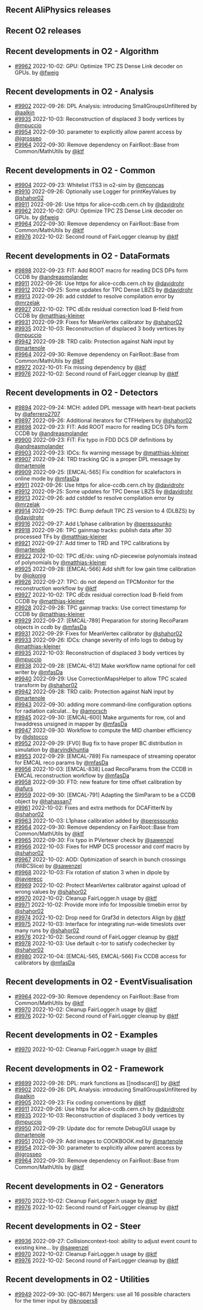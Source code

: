 ## Recent AliPhysics releases
## Recent O2 releases
## Recent developments in O2 - Algorithm
- [\#9962](https://github.com/AliceO2Group/AliceO2/pull/9962) 2022-10-02: GPU: Optimize TPC ZS Dense Link decoder on GPUs. by [@fweig](https://github.com/fweig)
## Recent developments in O2 - Analysis
- [\#9902](https://github.com/AliceO2Group/AliceO2/pull/9902) 2022-09-26: DPL Analysis: introducing SmallGroupsUnfiltered by [@aalkin](https://github.com/aalkin)
- [\#9935](https://github.com/AliceO2Group/AliceO2/pull/9935) 2022-10-03: Reconstruction of displaced 3 body vertices by [@mpuccio](https://github.com/mpuccio)
- [\#9954](https://github.com/AliceO2Group/AliceO2/pull/9954) 2022-09-30: parameter to explicitly allow parent access by [@jgrosseo](https://github.com/jgrosseo)
- [\#9964](https://github.com/AliceO2Group/AliceO2/pull/9964) 2022-09-30: Remove dependency on FairRoot::Base from Common/MathUtils by [@ktf](https://github.com/ktf)
## Recent developments in O2 - Common
- [\#9904](https://github.com/AliceO2Group/AliceO2/pull/9904) 2022-09-23: Whitelist ITS3 in o2-sim by [@mconcas](https://github.com/mconcas)
- [\#9910](https://github.com/AliceO2Group/AliceO2/pull/9910) 2022-09-26: Optionally use Logger for printKeyValues by [@shahor02](https://github.com/shahor02)
- [\#9911](https://github.com/AliceO2Group/AliceO2/pull/9911) 2022-09-26: Use https for alice-ccdb.cern.ch by [@davidrohr](https://github.com/davidrohr)
- [\#9962](https://github.com/AliceO2Group/AliceO2/pull/9962) 2022-10-02: GPU: Optimize TPC ZS Dense Link decoder on GPUs. by [@fweig](https://github.com/fweig)
- [\#9964](https://github.com/AliceO2Group/AliceO2/pull/9964) 2022-09-30: Remove dependency on FairRoot::Base from Common/MathUtils by [@ktf](https://github.com/ktf)
- [\#9976](https://github.com/AliceO2Group/AliceO2/pull/9976) 2022-10-02: Second round of FairLogger cleanup by [@ktf](https://github.com/ktf)
## Recent developments in O2 - DataFormats
- [\#9898](https://github.com/AliceO2Group/AliceO2/pull/9898) 2022-09-23: FIT: Add ROOT macro for reading DCS DPs form CCDB by [@andreasmolander](https://github.com/andreasmolander)
- [\#9911](https://github.com/AliceO2Group/AliceO2/pull/9911) 2022-09-26: Use https for alice-ccdb.cern.ch by [@davidrohr](https://github.com/davidrohr)
- [\#9912](https://github.com/AliceO2Group/AliceO2/pull/9912) 2022-09-25: Some updates for TPC Dense LBZS by [@davidrohr](https://github.com/davidrohr)
- [\#9913](https://github.com/AliceO2Group/AliceO2/pull/9913) 2022-09-26: add cstddef to resolve compilation error by [@mrzelak](https://github.com/mrzelak)
- [\#9927](https://github.com/AliceO2Group/AliceO2/pull/9927) 2022-10-02: TPC dEdx residual correction load B-field from CCDB by [@matthias-kleiner](https://github.com/matthias-kleiner)
- [\#9931](https://github.com/AliceO2Group/AliceO2/pull/9931) 2022-09-29: Fixes for MeanVertex calibrator by [@shahor02](https://github.com/shahor02)
- [\#9935](https://github.com/AliceO2Group/AliceO2/pull/9935) 2022-10-03: Reconstruction of displaced 3 body vertices by [@mpuccio](https://github.com/mpuccio)
- [\#9942](https://github.com/AliceO2Group/AliceO2/pull/9942) 2022-09-28: TRD calib: Protection against NaN input by [@martenole](https://github.com/martenole)
- [\#9964](https://github.com/AliceO2Group/AliceO2/pull/9964) 2022-09-30: Remove dependency on FairRoot::Base from Common/MathUtils by [@ktf](https://github.com/ktf)
- [\#9972](https://github.com/AliceO2Group/AliceO2/pull/9972) 2022-10-01: Fix missing dependency by [@ktf](https://github.com/ktf)
- [\#9976](https://github.com/AliceO2Group/AliceO2/pull/9976) 2022-10-02: Second round of FairLogger cleanup by [@ktf](https://github.com/ktf)
## Recent developments in O2 - Detectors
- [\#9894](https://github.com/AliceO2Group/AliceO2/pull/9894) 2022-09-24: MCH: added DPL message with heart-beat packets by [@aferrero2707](https://github.com/aferrero2707)
- [\#9897](https://github.com/AliceO2Group/AliceO2/pull/9897) 2022-09-26: Additional iterators for CTFHelpers by [@shahor02](https://github.com/shahor02)
- [\#9898](https://github.com/AliceO2Group/AliceO2/pull/9898) 2022-09-23: FIT: Add ROOT macro for reading DCS DPs form CCDB by [@andreasmolander](https://github.com/andreasmolander)
- [\#9900](https://github.com/AliceO2Group/AliceO2/pull/9900) 2022-09-23: FIT: Fix typo in FDD DCS DP definitions by [@andreasmolander](https://github.com/andreasmolander)
- [\#9903](https://github.com/AliceO2Group/AliceO2/pull/9903) 2022-09-23: IDCs: fix warning message by [@matthias-kleiner](https://github.com/matthias-kleiner)
- [\#9907](https://github.com/AliceO2Group/AliceO2/pull/9907) 2022-09-24: TRD tracking QC is a proper DPL message by [@martenole](https://github.com/martenole)
- [\#9909](https://github.com/AliceO2Group/AliceO2/pull/9909) 2022-09-25: [EMCAL-565] Fix condition for scalefactors in online mode by [@mfasDa](https://github.com/mfasDa)
- [\#9911](https://github.com/AliceO2Group/AliceO2/pull/9911) 2022-09-26: Use https for alice-ccdb.cern.ch by [@davidrohr](https://github.com/davidrohr)
- [\#9912](https://github.com/AliceO2Group/AliceO2/pull/9912) 2022-09-25: Some updates for TPC Dense LBZS by [@davidrohr](https://github.com/davidrohr)
- [\#9913](https://github.com/AliceO2Group/AliceO2/pull/9913) 2022-09-26: add cstddef to resolve compilation error by [@mrzelak](https://github.com/mrzelak)
- [\#9914](https://github.com/AliceO2Group/AliceO2/pull/9914) 2022-09-25: TPC: Bump default TPC ZS version to 4 (DLBZS) by [@davidrohr](https://github.com/davidrohr)
- [\#9916](https://github.com/AliceO2Group/AliceO2/pull/9916) 2022-09-27: Add L1phase calibration by [@peressounko](https://github.com/peressounko)
- [\#9918](https://github.com/AliceO2Group/AliceO2/pull/9918) 2022-09-26: TPC gainmap tracks: publish data after 30 processed TFs by [@matthias-kleiner](https://github.com/matthias-kleiner)
- [\#9921](https://github.com/AliceO2Group/AliceO2/pull/9921) 2022-09-27: Add timer to TRD and TPC calibrations by [@martenole](https://github.com/martenole)
- [\#9922](https://github.com/AliceO2Group/AliceO2/pull/9922) 2022-10-02: TPC dE/dx: using nD-piecewise polynomials instead of polynomials by [@matthias-kleiner](https://github.com/matthias-kleiner)
- [\#9925](https://github.com/AliceO2Group/AliceO2/pull/9925) 2022-09-28: [EMCAL-566] Add shift for low gain time calibration by [@jokonig](https://github.com/jokonig)
- [\#9926](https://github.com/AliceO2Group/AliceO2/pull/9926) 2022-09-27: TPC: do not depend on TPCMonitor for the reconstruction workflow by [@ktf](https://github.com/ktf)
- [\#9927](https://github.com/AliceO2Group/AliceO2/pull/9927) 2022-10-02: TPC dEdx residual correction load B-field from CCDB by [@matthias-kleiner](https://github.com/matthias-kleiner)
- [\#9928](https://github.com/AliceO2Group/AliceO2/pull/9928) 2022-09-28: TPC gainmap tracks: Use correct timestamp for CCDB by [@matthias-kleiner](https://github.com/matthias-kleiner)
- [\#9929](https://github.com/AliceO2Group/AliceO2/pull/9929) 2022-09-27: [EMCAL-789] Preparation for storing RecoParam objects in ccdb by [@mfasDa](https://github.com/mfasDa)
- [\#9931](https://github.com/AliceO2Group/AliceO2/pull/9931) 2022-09-29: Fixes for MeanVertex calibrator by [@shahor02](https://github.com/shahor02)
- [\#9933](https://github.com/AliceO2Group/AliceO2/pull/9933) 2022-09-26: IDCs: change severity of info logs to debug by [@matthias-kleiner](https://github.com/matthias-kleiner)
- [\#9935](https://github.com/AliceO2Group/AliceO2/pull/9935) 2022-10-03: Reconstruction of displaced 3 body vertices by [@mpuccio](https://github.com/mpuccio)
- [\#9938](https://github.com/AliceO2Group/AliceO2/pull/9938) 2022-09-28: [EMCAL-612] Make workflow name optional for cell writer by [@mfasDa](https://github.com/mfasDa)
- [\#9940](https://github.com/AliceO2Group/AliceO2/pull/9940) 2022-09-29: Use CorrectionMapsHelper to allow TPC scaled transform by [@shahor02](https://github.com/shahor02)
- [\#9942](https://github.com/AliceO2Group/AliceO2/pull/9942) 2022-09-28: TRD calib: Protection against NaN input by [@martenole](https://github.com/martenole)
- [\#9943](https://github.com/AliceO2Group/AliceO2/pull/9943) 2022-09-30: adding more command-line configuration options for radiation calculat… by [@amorsch](https://github.com/amorsch)
- [\#9945](https://github.com/AliceO2Group/AliceO2/pull/9945) 2022-09-30: [EMCAL-600] Make arguments for row, col and hwaddress unsigned in mapper by [@mfasDa](https://github.com/mfasDa)
- [\#9947](https://github.com/AliceO2Group/AliceO2/pull/9947) 2022-09-30: Workflow to compute the MID chamber efficiency by [@dstocco](https://github.com/dstocco)
- [\#9952](https://github.com/AliceO2Group/AliceO2/pull/9952) 2022-09-29: [FV0] Bug fix to have proper BC distribution in simulation by [@arvindkhuntia](https://github.com/arvindkhuntia)
- [\#9953](https://github.com/AliceO2Group/AliceO2/pull/9953) 2022-09-29: [EMCAL-789] Fix namespace of streaming operator for EMCAL reco params by [@mfasDa](https://github.com/mfasDa)
- [\#9956](https://github.com/AliceO2Group/AliceO2/pull/9956) 2022-10-03: [EMCAL-838] Load RecoParams from the CCDB in EMCAL reconstruction workflow by [@mfasDa](https://github.com/mfasDa)
- [\#9958](https://github.com/AliceO2Group/AliceO2/pull/9958) 2022-09-30: FT0: new feature for time offset calibration by [@afurs](https://github.com/afurs)
- [\#9959](https://github.com/AliceO2Group/AliceO2/pull/9959) 2022-09-30: [EMCAL-791] Adapting the SimParam to be a CCDB object by [@hahassan7](https://github.com/hahassan7)
- [\#9961](https://github.com/AliceO2Group/AliceO2/pull/9961) 2022-10-02: Fixes and extra methods for DCAFitterN by [@shahor02](https://github.com/shahor02)
- [\#9963](https://github.com/AliceO2Group/AliceO2/pull/9963) 2022-10-03: L1phase calibration added by [@peressounko](https://github.com/peressounko)
- [\#9964](https://github.com/AliceO2Group/AliceO2/pull/9964) 2022-09-30: Remove dependency on FairRoot::Base from Common/MathUtils by [@ktf](https://github.com/ktf)
- [\#9965](https://github.com/AliceO2Group/AliceO2/pull/9965) 2022-09-30: Fix typo in PVertexer check by [@sawenzel](https://github.com/sawenzel)
- [\#9966](https://github.com/AliceO2Group/AliceO2/pull/9966) 2022-10-03: Fixes for HMP DCS processor and conf macro by [@shahor02](https://github.com/shahor02)
- [\#9967](https://github.com/AliceO2Group/AliceO2/pull/9967) 2022-10-02: AOD: Optimization of search in bunch crossings (fillBCSlice) by [@sawenzel](https://github.com/sawenzel)
- [\#9968](https://github.com/AliceO2Group/AliceO2/pull/9968) 2022-10-03: Fix rotation of station 3 when in dipole by [@javierecc](https://github.com/javierecc)
- [\#9969](https://github.com/AliceO2Group/AliceO2/pull/9969) 2022-10-02: Protect MeanVertex calibrator against upload of wrong values by [@shahor02](https://github.com/shahor02)
- [\#9970](https://github.com/AliceO2Group/AliceO2/pull/9970) 2022-10-02: Cleanup FairLogger.h usage by [@ktf](https://github.com/ktf)
- [\#9971](https://github.com/AliceO2Group/AliceO2/pull/9971) 2022-10-02: Provide more info for Impossible timebin error by [@shahor02](https://github.com/shahor02)
- [\#9974](https://github.com/AliceO2Group/AliceO2/pull/9974) 2022-10-02: Drop need for Graf3d in detectors Align by [@ktf](https://github.com/ktf)
- [\#9975](https://github.com/AliceO2Group/AliceO2/pull/9975) 2022-10-03: Interface for integrating run-wide timeslots over many runs by [@shahor02](https://github.com/shahor02)
- [\#9976](https://github.com/AliceO2Group/AliceO2/pull/9976) 2022-10-02: Second round of FairLogger cleanup by [@ktf](https://github.com/ktf)
- [\#9978](https://github.com/AliceO2Group/AliceO2/pull/9978) 2022-10-03: Use default c-tor to satisfy codechecker by [@shahor02](https://github.com/shahor02)
- [\#9980](https://github.com/AliceO2Group/AliceO2/pull/9980) 2022-10-04: [EMCAL-565, EMCAL-566] Fix CCDB access for calibrators by [@mfasDa](https://github.com/mfasDa)
## Recent developments in O2 - EventVisualisation
- [\#9964](https://github.com/AliceO2Group/AliceO2/pull/9964) 2022-09-30: Remove dependency on FairRoot::Base from Common/MathUtils by [@ktf](https://github.com/ktf)
- [\#9970](https://github.com/AliceO2Group/AliceO2/pull/9970) 2022-10-02: Cleanup FairLogger.h usage by [@ktf](https://github.com/ktf)
- [\#9976](https://github.com/AliceO2Group/AliceO2/pull/9976) 2022-10-02: Second round of FairLogger cleanup by [@ktf](https://github.com/ktf)
## Recent developments in O2 - Examples
- [\#9970](https://github.com/AliceO2Group/AliceO2/pull/9970) 2022-10-02: Cleanup FairLogger.h usage by [@ktf](https://github.com/ktf)
## Recent developments in O2 - Framework
- [\#9899](https://github.com/AliceO2Group/AliceO2/pull/9899) 2022-09-26: DPL: mark functions as [[nodiscard]] by [@ktf](https://github.com/ktf)
- [\#9902](https://github.com/AliceO2Group/AliceO2/pull/9902) 2022-09-26: DPL Analysis: introducing SmallGroupsUnfiltered by [@aalkin](https://github.com/aalkin)
- [\#9905](https://github.com/AliceO2Group/AliceO2/pull/9905) 2022-09-23: Fix coding conventions by [@ktf](https://github.com/ktf)
- [\#9911](https://github.com/AliceO2Group/AliceO2/pull/9911) 2022-09-26: Use https for alice-ccdb.cern.ch by [@davidrohr](https://github.com/davidrohr)
- [\#9935](https://github.com/AliceO2Group/AliceO2/pull/9935) 2022-10-03: Reconstruction of displaced 3 body vertices by [@mpuccio](https://github.com/mpuccio)
- [\#9950](https://github.com/AliceO2Group/AliceO2/pull/9950) 2022-09-29: Update doc for remote DebugGUI usage by [@martenole](https://github.com/martenole)
- [\#9951](https://github.com/AliceO2Group/AliceO2/pull/9951) 2022-09-29: Add images to COOKBOOK.md by [@martenole](https://github.com/martenole)
- [\#9954](https://github.com/AliceO2Group/AliceO2/pull/9954) 2022-09-30: parameter to explicitly allow parent access by [@jgrosseo](https://github.com/jgrosseo)
- [\#9964](https://github.com/AliceO2Group/AliceO2/pull/9964) 2022-09-30: Remove dependency on FairRoot::Base from Common/MathUtils by [@ktf](https://github.com/ktf)
## Recent developments in O2 - Generators
- [\#9970](https://github.com/AliceO2Group/AliceO2/pull/9970) 2022-10-02: Cleanup FairLogger.h usage by [@ktf](https://github.com/ktf)
- [\#9976](https://github.com/AliceO2Group/AliceO2/pull/9976) 2022-10-02: Second round of FairLogger cleanup by [@ktf](https://github.com/ktf)
## Recent developments in O2 - Steer
- [\#9936](https://github.com/AliceO2Group/AliceO2/pull/9936) 2022-09-27: Collisioncontext-tool: ability to adjust event count to existing kine… by [@sawenzel](https://github.com/sawenzel)
- [\#9970](https://github.com/AliceO2Group/AliceO2/pull/9970) 2022-10-02: Cleanup FairLogger.h usage by [@ktf](https://github.com/ktf)
- [\#9976](https://github.com/AliceO2Group/AliceO2/pull/9976) 2022-10-02: Second round of FairLogger cleanup by [@ktf](https://github.com/ktf)
## Recent developments in O2 - Utilities
- [\#9949](https://github.com/AliceO2Group/AliceO2/pull/9949) 2022-09-30: [QC-867] Mergers: use all 16 possible characters for the timer input by [@knopers8](https://github.com/knopers8)
